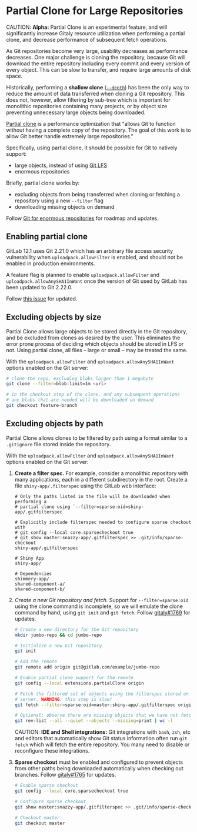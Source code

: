 # Partial Clone for Large Repositories

CAUTION: **Alpha:**
Partial Clone is an experimental feature, and will significantly increase
Gitaly resource utilization when performing a partial clone, and decrease
performance of subsequent fetch operations.

As Git repositories become very large, usability decreases as performance
decreases. One major challenge is cloning the repository, because Git will
download the entire repository including every commit and every version of
every object. This can be slow to transfer, and require large amounts of disk
space.

Historically, performing a **shallow clone**
([`--depth`](https://www.git-scm.com/docs/git-clone#Documentation/git-clone.txt---depthltdepthgt))
has been the only way to reduce the amount of data transferred when cloning
a Git repository. This does not, however, allow filtering by sub-tree which is
important for monolithic repositories containing many projects, or by object
size preventing unnecessary large objects being downloaded.

[Partial clone](https://github.com/git/git/blob/master/Documentation/technical/partial-clone.txt)
is a performance optimization that "allows Git to function without having a
complete copy of the repository. The goal of this work is to allow Git better
handle extremely large repositories."

Specifically, using partial clone, it should be possible for Git to natively
support:

- large objects, instead of using [Git LFS](https://git-lfs.github.com/)
- enormous repositories

Briefly, partial clone works by:

- excluding objects from being transferred when cloning or fetching a
repository using a new `--filter` flag
- downloading missing objects on demand

Follow [Git for enormous repositories](https://gitlab.com/groups/gitlab-org/-/epics/773) for roadmap and updates.

## Enabling partial clone

GitLab 12.1 uses Git 2.21.0 which has an arbitrary file access security
vulnerability when `uploadpack.allowFilter` is enabled, and should not be
enabled in production environments.

A feature flag is planned to enable `uploadpack.allowFilter` and
`uploadpack.allowAnySHA1InWant` once the version of Git used by GitLab has been
updated to Git 2.22.0.

Follow [this issue](https://gitlab.com/gitlab-org/gitaly/issues/1553) for
updated.

## Excluding objects by size

Partial Clone allows large objects to be stored directly in the Git repository,
and be excluded from clones as desired by the user. This eliminates the error
prone process of deciding which objects should be stored in LFS or not. Using
partial clone, all files – large or small – may be treated the same.

With the `uploadpack.allowFilter` and `uploadpack.allowAnySHA1InWant` options
enabled on the Git server:

```bash
# clone the repo, excluding blobs larger than 1 megabyte
git clone --filter=blob:limit=1m <url>

# in the checkout step of the clone, and any subsequent operations
# any blobs that are needed will be downloaded on demand
git checkout feature-branch
```

## Excluding objects by path

Partial Clone allows clones to be filtered by path using a format similar to a
`.gitignore` file stored inside the repository.

With the `uploadpack.allowFilter` and `uploadpack.allowAnySHA1InWant` options
enabled on the Git server:

1. **Create a filter spec.** For example, consider a monolithic repository with
many applications, each in a different subdirectory in the root. Create a file
`shiny-app/.filterspec` using the GitLab web interface:

    ```.gitignore
    # Only the paths listed in the file will be downloaded when performing a
    # partial clone using `--filter=sparse:oid=shiny-app/.gitfilterspec`
    
    # Explicitly include filterspec needed to configure sparse checkout with
    # git config --local core.sparsecheckout true
    # git show master:snazzy-app/.gitfilterspec >> .git/info/sparse-checkout
    shiny-app/.gitfilterspec
    
    # Shiny App
    shiny-app/
    
    # Dependencies
    shimmery-app/
    shared-component-a/
    shared-component-b/
    ```

2. *Create a new Git repository and fetch.* Support for `--filter=sparse:oid`
using the clone command is incomplete, so we will emulate the clone command
by hand, using `git init` and `git fetch`. Follow
[gitaly#1769](https://gitlab.com/gitlab-org/gitaly/issues/1769) for updates.

    ```bash
    # Create a new directory for the Git repository
    mkdir jumbo-repo && cd jumbo-repo
    
    # Initialize a new Git repository
    git init
    
    # Add the remote
    git remote add origin git@gitlab.com/example/jumbo-repo
    
    # Enable partial clone support for the remote
    git config --local extensions.partialClone origin
    
    # Fetch the filtered set of objects using the filterspec stored on the
    # server. WARNING: this step is slow!
    git fetch --filter=sparse:oid=master:shiny-app/.gitfilterspec origin
    
    # Optional: observe there are missing objects that we have not fetched
    git rev-list --all --quiet --objects --missing=print | wc -l
    ```
    
    CAUTION: **IDE and Shell integrations:**
    Git integrations with `bash`, `zsh`, etc and editors that automatically
    show Git status information often run `git fetch` which will fetch the
    entire repository. You many need to disable or reconfigure these
    integrations.

3. **Sparse checkout** must be enabled and configured to prevent objects from
other paths being downloaded automatically when checking out branches. Follow
[gitaly#1765](https://gitlab.com/gitlab-org/gitaly/issues/1765) for updates.

    ```bash
    # Enable sparse checkout
    git config --local core.sparsecheckout true
    
    # Configure sparse checkout
    git show master:snazzy-app/.gitfilterspec >> .git/info/sparse-checkout

    # Checkout master
    git checkout master
    ```

